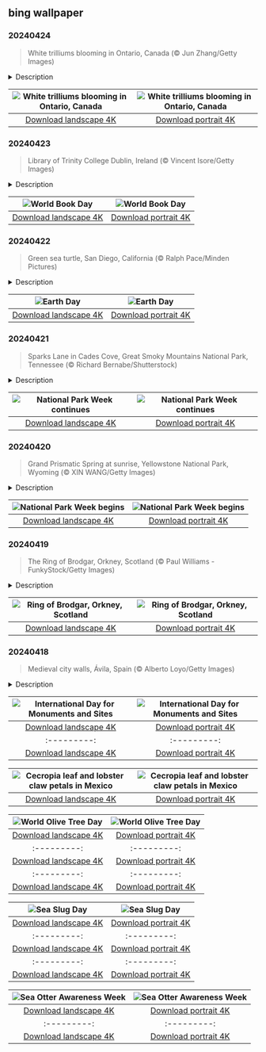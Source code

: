 ## bing wallpaper

### 20240424

> White trilliums blooming in Ontario, Canada (© Jun Zhang/Getty Images)

<details>
<summary>Description</summary>

> Three petals, three leaves, and three stigmas—that's the white trillium for you, whose name derived from the Latin word for 'three.' Native to eastern North America, the spring-blooming species is one of the most common woodland wildflowers. Unlike some impulsive blossoms that burst into color at the slightest hint of warmth, this plant is a slow bloomer. From gracing US postage stamps to being the state wildflower of Ohio and an official symbol of Canada's Ontario, the white trillium is ingrained in our culture. Beyond its aesthetic appeal, the plant has earned its stripes in the world of herbal medicine. So, next time you find yourself wandering through the woodland realm, keep an eye out for this floral gem!
> 
> 
> 
> 

</details>

| ![White trilliums blooming in Ontario, Canada](https://cn.bing.com/th?id=OHR.TrilliumOntario_EN-US5180679465_UHD.jpg&pid=hp&w=400&h=224&rs=1&c=4) | ![White trilliums blooming in Ontario, Canada](https://cn.bing.com/th?id=OHR.TrilliumOntario_EN-US5180679465_1080x1920.jpg&pid=hp&w=155&h=315&rs=1&c=4) |
|:---------:|:---------:|
| [Download landscape 4K](https://cn.bing.com/th?id=OHR.TrilliumOntario_EN-US5180679465_UHD.jpg) | [Download portrait 4K](https://cn.bing.com/th?id=OHR.TrilliumOntario_EN-US5180679465_1080x1920.jpg) |

### 20240423

> Library of Trinity College Dublin, Ireland (© Vincent Isore/Getty Images)

<details>
<summary>Description</summary>

> In the heart of Ireland, amidst the storied halls of the Library of Trinity College Dublin, scrolls and tomes whisper tales of long-gone eras. Today, these silent storytellers shine for World Book Day. Established by UNESCO in 1995, the day serves as a reminder of the importance of reading, publishing, and copyright. But why April 23? It marks the shared death anniversary of William Shakespeare, Miguel de Cervantes, and several other literary greats. From the annual street festival exhibiting authors, poets, and literary organizations in Kensington, Maryland, to the distribution of book vouchers to kids in many countries around the world, this day comes alive with the rustle of turning pages. Interestingly, each year, UNESCO crowns one city as the 'World Book Capital.' The chosen city then carries out activities aimed at promoting reading for the awarded year; this year it is Strasbourg, France. So, have you picked out a book to read yet?
> 
> 
> 
> 

</details>

| ![World Book Day](https://cn.bing.com/th?id=OHR.TrinityDublin_EN-US9065489677_UHD.jpg&pid=hp&w=400&h=224&rs=1&c=4) | ![World Book Day](https://cn.bing.com/th?id=OHR.TrinityDublin_EN-US9065489677_1080x1920.jpg&pid=hp&w=155&h=315&rs=1&c=4) |
|:---------:|:---------:|
| [Download landscape 4K](https://cn.bing.com/th?id=OHR.TrinityDublin_EN-US9065489677_UHD.jpg) | [Download portrait 4K](https://cn.bing.com/th?id=OHR.TrinityDublin_EN-US9065489677_1080x1920.jpg) |

### 20240422

> Green sea turtle, San Diego, California (© Ralph Pace/Minden Pictures)

<details>
<summary>Description</summary>

> Today is Earth Day—a day dedicated to celebrating the planet we call home and raising awareness of environmental problems. The seeds of this day were planted back in 1969 when Senator Gaylord Nelson of Wisconsin witnessed events like the Cuyahoga River catching fire and the Santa Barbara oil spill and decided that the world needed an environmental initiative. A year later, the first Earth Day event was held. Now, it has grown into an annual event with more than a billion people in over 193 countries taking part.
> 
> This year, the campaign's focus is on plastics, which are a particularly serious form of pollution on land and in the oceans. Many species—including this green sea turtle—eat plastic waste, mistaking it for food. Plastics also pose an entanglement risk and can also break down to become microplastics. Every year, 25 million tons of plastic enter aquatic ecosystems. So, whether you're planting trees, cleaning up beaches, or simply spreading the word, let's remember to promote sustainable living. After all, there's no planet B!
> 
> 

</details>

| ![Earth Day](https://cn.bing.com/th?id=OHR.EarthDayTurtle_EN-US4769423754_UHD.jpg&pid=hp&w=400&h=224&rs=1&c=4) | ![Earth Day](https://cn.bing.com/th?id=OHR.EarthDayTurtle_EN-US4769423754_1080x1920.jpg&pid=hp&w=155&h=315&rs=1&c=4) |
|:---------:|:---------:|
| [Download landscape 4K](https://cn.bing.com/th?id=OHR.EarthDayTurtle_EN-US4769423754_UHD.jpg) | [Download portrait 4K](https://cn.bing.com/th?id=OHR.EarthDayTurtle_EN-US4769423754_1080x1920.jpg) |

### 20240421

> Sparks Lane in Cades Cove, Great Smoky Mountains National Park, Tennessee (© Richard Bernabe/Shutterstock)

<details>
<summary>Description</summary>

> As National Park Week unfurls its green banners, let's take a stroll down Sparks Lane, in Great Smoky Mountains National Park, Tennessee. Established in 1934, the park encompasses over 522,419 acres of wilderness, mostly covered with forests. It is home to 1,500 species of flowering plants, 952 algae, 65 species of mammals, and over 240 species of birds, making it an International Biosphere Reserve.
> 
> Cades Cove—seen in today's photo—is a valley renowned for its scenery and historic structures, including log cabins, barns, and churches. While exploring the park, you can also visit historical areas like Roaring Fork, Cataloochee, and Elkmont. If you wish to watch fireflies, then Elkmont is the place for you, and if you are a geologist, there's something for you too: This park is home to late Precambrian rocks. So, set your spirit of adventure free and join others to celebrate the timeless American treasure: national parks!
> 
> 

</details>

| ![National Park Week continues](https://cn.bing.com/th?id=OHR.CadesCove_EN-US4359486356_UHD.jpg&pid=hp&w=400&h=224&rs=1&c=4) | ![National Park Week continues](https://cn.bing.com/th?id=OHR.CadesCove_EN-US4359486356_1080x1920.jpg&pid=hp&w=155&h=315&rs=1&c=4) |
|:---------:|:---------:|
| [Download landscape 4K](https://cn.bing.com/th?id=OHR.CadesCove_EN-US4359486356_UHD.jpg) | [Download portrait 4K](https://cn.bing.com/th?id=OHR.CadesCove_EN-US4359486356_1080x1920.jpg) |

### 20240420

> Grand Prismatic Spring at sunrise, Yellowstone National Park, Wyoming (© XIN WANG/Getty Images)

<details>
<summary>Description</summary>

> Get ready to lace up your hiking boots, because National Park Week is upon us! Across the country, America's most stunning landscapes throw their gates wide open, inviting everyone to embrace the great outdoors for free. Throughout the celebration, various programs will be organized by the National Park Service, including ranger-led tours, volunteer opportunities, and educational workshops.
> 
> If you are in Wyoming, you might want to visit Yellowstone, the world's first national park. Established in 1872 by President Ulysses S. Grant, the park is known for its flora, fauna—including Rocky Mountain wolves, and grizzly and black bears—supervolcano, and many geothermal features, including the one we see in today's image. The Grand Prismatic Spring is in the Midway Geyser Basin. Its display of colors is caused by multi-layered sheets of microorganisms, ranging from deep blues and greens to fiery oranges and reds. There is so much waiting to be explored out there, so gather your friends and get out into the wild.
> 
> 

</details>

| ![National Park Week begins](https://cn.bing.com/th?id=OHR.YellowstoneGeyser_EN-US3470127711_UHD.jpg&pid=hp&w=400&h=224&rs=1&c=4) | ![National Park Week begins](https://cn.bing.com/th?id=OHR.YellowstoneGeyser_EN-US3470127711_1080x1920.jpg&pid=hp&w=155&h=315&rs=1&c=4) |
|:---------:|:---------:|
| [Download landscape 4K](https://cn.bing.com/th?id=OHR.YellowstoneGeyser_EN-US3470127711_UHD.jpg) | [Download portrait 4K](https://cn.bing.com/th?id=OHR.YellowstoneGeyser_EN-US3470127711_1080x1920.jpg) |

### 20240419

> The Ring of Brodgar, Orkney, Scotland (© Paul Williams - FunkyStock/Getty Images)

<details>
<summary>Description</summary>

> At the heart of the Orkney Islands, an archipelago in northern Scotland, lies an ancient riddle: the Ring of Brodgar. Dating back to sometime between 2500 and 2000 BCE, this Neolithic henge—a type of ancient circular earthwork—and stone circle measure about 340 feet across. Lying on a narrow strip of land between two lochs, the site initially comprised 60 stones, although today only 36 remain. The exact purpose of the structure is still unknown, despite an excavation project at the site in 2008. In 1999, the Heart of Neolithic Orkney group of monuments, which includes the Ring of Brodgar, was recognized as a UNESCO World Heritage Site. If you are planning a trip to Scotland, consider walking amid the echoes of history at the Ring of Brodgar while the crisp Scottish air embraces you.
> 
> 
> 
> 

</details>

| ![Ring of Brodgar, Orkney, Scotland](https://cn.bing.com/th?id=OHR.OrkneyStones_EN-US3355508244_UHD.jpg&pid=hp&w=400&h=224&rs=1&c=4) | ![Ring of Brodgar, Orkney, Scotland](https://cn.bing.com/th?id=OHR.OrkneyStones_EN-US3355508244_1080x1920.jpg&pid=hp&w=155&h=315&rs=1&c=4) |
|:---------:|:---------:|
| [Download landscape 4K](https://cn.bing.com/th?id=OHR.OrkneyStones_EN-US3355508244_UHD.jpg) | [Download portrait 4K](https://cn.bing.com/th?id=OHR.OrkneyStones_EN-US3355508244_1080x1920.jpg) |

### 20240418

> Medieval city walls, Ávila, Spain (© Alberto Loyo/Getty Images)

<details>
<summary>Description</summary>

> Happy International Day for Monuments and Sites! Also called World Heritage Day, the event highlights efforts to conserve our cultural heritage. Some of the amazing heritage sites around the world include Machu Picchu in Peru and the Pyramids of Giza in Egypt. The stone structure in today's image is part of the medieval city walls of Ávila in Spain. Built between the 11th and 14th centuries to defend the city against attack, these fortifications stretch for 1.5 miles around Ávila. Nowadays, visitors can walk around sections of the walls, enjoying views of the city and the surrounding countryside.
> 
> 
> 
> 

</details>

| ![International Day for Monuments and Sites](https://cn.bing.com/th?id=OHR.AvilaSpain_EN-US3559491003_UHD.jpg&pid=hp&w=400&h=224&rs=1&c=4) | ![International Day for Monuments and Sites](https://cn.bing.com/th?id=OHR.AvilaSpain_EN-US3559491003_1080x1920.jpg&pid=hp&w=155&h=315&rs=1&c=4) |
|:---------:|:---------:|
| [Download landscape 4K](https://cn.bing.com/th?id=OHR.AvilaSpain_EN-US3559491003_UHD.jpg) | [Download portrait 4K](https://cn.bing.com/th?id=OHR.AvilaSpain_EN-US3559491003_1080x1920.jpg) |833378_1080x1920.jpg) | [Download portrait 4K](https://cn.bing.com/th?id=OHR.BeaverDenali_EN-US1894047698_1080x1920.jpg) |20.jpg) |om/th?id=OHR.AmericanWetlands_EN-US1844827155_1080x1920.jpg&pid=hp&w=155&h=315&rs=1&c=4) |
|:---------:|:---------:|
| [Download landscape 4K](https://cn.bing.com/th?id=OHR.AmericanWetlands_EN-US1844827155_UHD.jpg) | [Download portrait 4K](https://cn.bing.com/th?id=OHR.AmericanWetlands_EN-US1844827155_1080x1920.jpg) |9784_UHD.jpg) | [Download portrait 4K](https://cn.bing.com/th?id=OHR.RedPlanetDay_EN-US9693219784_1080x1920.jpg) |r claw is often cultivated as an ornamental plant for tropical gardens. Gardeners looking to attract birds love the Heliconia because its plentiful nectar draws hummingbirds to its downward-facing flowers. Those same flowers have special recognition in Bolivia as 'patujú,' the national flower, which appears on one of the country's flags.
> 
> 

</details>

| ![Cecropia leaf and lobster claw petals in Mexico](https://cn.bing.com/th?id=OHR.Cecropia_EN-US9602789937_UHD.jpg&pid=hp&w=400&h=224&rs=1&c=4) | ![Cecropia leaf and lobster claw petals in Mexico](https://cn.bing.com/th?id=OHR.Cecropia_EN-US9602789937_1080x1920.jpg&pid=hp&w=155&h=315&rs=1&c=4) |
|:---------:|:---------:|
| [Download landscape 4K](https://cn.bing.com/th?id=OHR.Cecropia_EN-US9602789937_UHD.jpg) | [Download portrait 4K](https://cn.bing.com/th?id=OHR.Cecropia_EN-US9602789937_1080x1920.jpg) |though olive trees do not grow very tall, usually no more than 30 feet, they live a very long time. One of the oldest known trees in the world, in Portugal, is believed to be 3,350 years old. Many live for millennia, their trunks growing thick and gnarled, and their branches bearing fruit century after century. As civilizations rise and fall around them, these hardy trees remain resilient and steadfast.
> 
> 

</details>

| ![World Olive Tree Day](https://cn.bing.com/th?id=OHR.OliveTreeDay_EN-US9460125670_UHD.jpg&pid=hp&w=400&h=224&rs=1&c=4) | ![World Olive Tree Day](https://cn.bing.com/th?id=OHR.OliveTreeDay_EN-US9460125670_1080x1920.jpg&pid=hp&w=155&h=315&rs=1&c=4) |
|:---------:|:---------:|
| [Download landscape 4K](https://cn.bing.com/th?id=OHR.OliveTreeDay_EN-US9460125670_UHD.jpg) | [Download portrait 4K](https://cn.bing.com/th?id=OHR.OliveTreeDay_EN-US9460125670_1080x1920.jpg) |pid=hp&w=155&h=315&rs=1&c=4) |
|:---------:|:---------:|
| [Download landscape 4K](https://cn.bing.com/th?id=OHR.MonksMound_EN-US9323884241_UHD.jpg) | [Download portrait 4K](https://cn.bing.com/th?id=OHR.MonksMound_EN-US9323884241_1080x1920.jpg) |](https://cn.bing.com/th?id=OHR.Calacas_EN-US6430903741_UHD.jpg) | [Download portrait 4K](https://cn.bing.com/th?id=OHR.Calacas_EN-US6430903741_1080x1920.jpg) |.com/th?id=OHR.SealRiver_EN-US6267835630_1080x1920.jpg&pid=hp&w=155&h=315&rs=1&c=4) |
|:---------:|:---------:|
| [Download landscape 4K](https://cn.bing.com/th?id=OHR.SealRiver_EN-US6267835630_UHD.jpg) | [Download portrait 4K](https://cn.bing.com/th?id=OHR.SealRiver_EN-US6267835630_1080x1920.jpg) |e a more fitting name. Someone call Terry.
> 
> 

</details>

| ![Sea Slug Day](https://cn.bing.com/th?id=OHR.SeaAngel_EN-US5531672696_UHD.jpg&pid=hp&w=400&h=224&rs=1&c=4) | ![Sea Slug Day](https://cn.bing.com/th?id=OHR.SeaAngel_EN-US5531672696_1080x1920.jpg&pid=hp&w=155&h=315&rs=1&c=4) |
|:---------:|:---------:|
| [Download landscape 4K](https://cn.bing.com/th?id=OHR.SeaAngel_EN-US5531672696_UHD.jpg) | [Download portrait 4K](https://cn.bing.com/th?id=OHR.SeaAngel_EN-US5531672696_1080x1920.jpg) |OHR.DarkSkyAcadia_EN-US6966527964_1080x1920.jpg) |.bing.com/th?id=OHR.GoldenJellyfish_EN-US6743816471_1080x1920.jpg&pid=hp&w=155&h=315&rs=1&c=4) |
|:---------:|:---------:|
| [Download landscape 4K](https://cn.bing.com/th?id=OHR.GoldenJellyfish_EN-US6743816471_UHD.jpg) | [Download portrait 4K](https://cn.bing.com/th?id=OHR.GoldenJellyfish_EN-US6743816471_1080x1920.jpg) |ng.com/th?id=OHR.LastDollarRoad_EN-US7923638318_UHD.jpg&pid=hp&w=400&h=224&rs=1&c=4) | ![First day of autumn](https://cn.bing.com/th?id=OHR.LastDollarRoad_EN-US7923638318_1080x1920.jpg&pid=hp&w=155&h=315&rs=1&c=4) |
|:---------:|:---------:|
| [Download landscape 4K](https://cn.bing.com/th?id=OHR.LastDollarRoad_EN-US7923638318_UHD.jpg) | [Download portrait 4K](https://cn.bing.com/th?id=OHR.LastDollarRoad_EN-US7923638318_1080x1920.jpg) |ppers who hunted otters to near extinction before they were protected by law. Although sea otter populations have rebounded, they are still considered endangered. Otters live along the Pacific Coast of North America, from California up to Alaska. Although they can walk on land, they almost never find the need or desire to, even when it's nap time. When they're ready for a snooze, they'll raft up, wrap themselves in a strand of kelp to keep them from drifting away, and recline on the world's biggest waterbed.

</details>

| ![Sea Otter Awareness Week](https://cn.bing.com/th?id=OHR.SitkaOtters_EN-US7714053956_UHD.jpg&pid=hp&w=400&h=224&rs=1&c=4) | ![Sea Otter Awareness Week](https://cn.bing.com/th?id=OHR.SitkaOtters_EN-US7714053956_1080x1920.jpg&pid=hp&w=155&h=315&rs=1&c=4) |
|:---------:|:---------:|
| [Download landscape 4K](https://cn.bing.com/th?id=OHR.SitkaOtters_EN-US7714053956_UHD.jpg) | [Download portrait 4K](https://cn.bing.com/th?id=OHR.SitkaOtters_EN-US7714053956_1080x1920.jpg) |oo_EN-US7569665443_UHD.jpg&pid=hp&w=400&h=224&rs=1&c=4) | ![World Bamboo Day](https://cn.bing.com/th?id=OHR.ArashiyamaBamboo_EN-US7569665443_1080x1920.jpg&pid=hp&w=155&h=315&rs=1&c=4) |
|:---------:|:---------:|
| [Download landscape 4K](https://cn.bing.com/th?id=OHR.ArashiyamaBamboo_EN-US7569665443_UHD.jpg) | [Download portrait 4K](https://cn.bing.com/th?id=OHR.ArashiyamaBamboo_EN-US7569665443_1080x1920.jpg) |